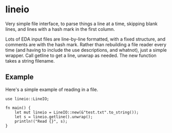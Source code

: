 # lineio

Very simple file interface, to parse things a line at a time, skipping blank lines,
and lines with a hash mark in the first column.

Lots of EDA input files are line-by-line formatted, with a fixed structure, and comments
are with the hash mark.  Rather than rebuilding a file reader every time (and having
to include the use descriptions, and whatnot), just a simple wrapper.  Call getline to get
a line, unwrap as needed.  The new function takes a string filename.

## Example

Here's a simple example of reading in a file.

```
use lineio::LineIO;

fn main() {
    let mut lineio = LineIO::new(&"test.txt".to_string());
    let s = lineio.getline().unwrap();
    println!("Read {}", s);
}
```
